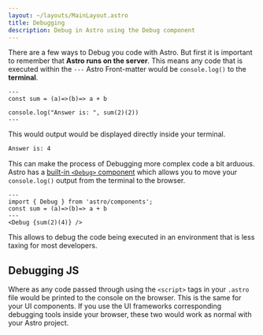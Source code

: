 ```yaml
---
layout: ~/layouts/MainLayout.astro
title: Debugging
description: Debug in Astro using the Debug component
---
```


There are a few ways to Debug you code with Astro. But first it is important to remember that **Astro runs on the server**. This means any code that is executed within the `---` Astro Front-matter would be `console.log()` to the **terminal**.

```astro
---
const sum = (a)=>(b)=> a + b

console.log("Answer is: ", sum(2)(2))
---

```

This would output would be displayed directly inside your terminal.

```bash
Answer is: 4
```

This can make the process of Debugging more complex code a bit arduous. Astro has a [built-in `<Debug>` component](/en/reference/builtin-components#debug-) which allows you to move your `console.log()` output from the terminal to the browser.

```astro
---
import { Debug } from 'astro/components';
const sum = (a)=>(b)=> a + b
---
<Debug {sum(2)(4)} />
```

This allows to debug the code being executed in an environment that is less taxing for most developers.

## Debugging JS

Where as any code passed through using the `<script>` tags in your `.astro` file would be printed to the console on the browser. This is the same for your UI components. If you use the UI frameworks corresponding debugging tools inside your browser, these two would work as normal with your Astro project.